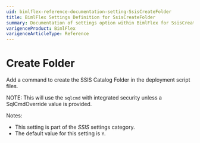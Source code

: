 ```yaml
---
uid: bimlflex-reference-documentation-setting-SsisCreateFolder
title: BimlFlex Settings Definition for SsisCreateFolder
summary: Documentation of settings option within BimlFlex for SsisCreateFolder
varigenceProduct: BimlFlex
varigenceArticleType: Reference
---
```


# Create Folder

Add a command to create the SSIS Catalog Folder in the deployment script files.

NOTE: This will use the `sqlcmd` with integrated security unless a SqlCmdOverride value is provided.

Notes:

* This setting is part of the *SSIS* settings category.
* The default value for this setting is `Y`.